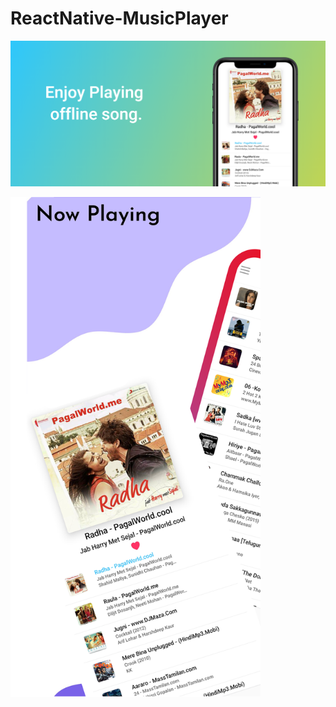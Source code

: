 # ReactNative-MusicPlayer


![](screenshots/image1.png)


<img src="screenshots/img1.png" width="400px" height="800px"/>




